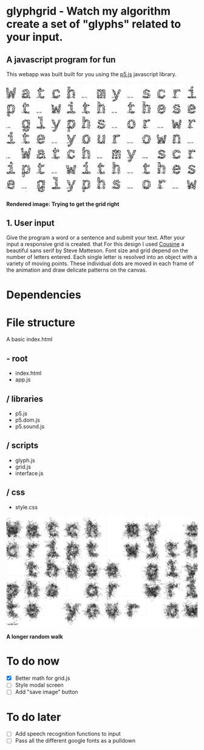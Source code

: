# glyphgrid - Watch my algorithm create a set of "glyphs" related to your input.  

## A javascript program for fun
This webapp was built built for you using the [p5.js](https://p5js.org/) javascript library. 

![glyphgrid](img/342_glyphs_matthias_jaeger.jpg)
#### Rendered image: Trying to get the grid right

## 1. User input
Give the program a word or a sentence and submit your text. After your input a responsive grid is created. that  For this design I used [Cousine](https://fonts.google.com/specimen/Cousine?selection.family=Cousine) a beautiful sans serif by Steve Matteson. Font size and grid depend on the number of letters entered. Each single letter is resolved into an object with a variety of moving points. These individual dots are moved in each frame of the animation and draw delicate patterns on the canvas.




# Dependencies

# File structure
A basic index.html  

## - root
- index.html
- app.js

## / libraries
- p5.js
- p5.dom.js
- p5.sound.js

## / scripts
- glyph.js
- grid.js
- interface.js

## / css
- style.css

![glyphgrid](img/889_glyphs_matthias_jaeger.jpg)
#### A longer random walk

# To do now
- [x] Better math for grid.js
- [ ] Style modal screen
- [ ] Add "save image" button

# To do later
- [ ] Add speech recognition functions to input
- [ ] Pass all the different google fonts as a pulldown
